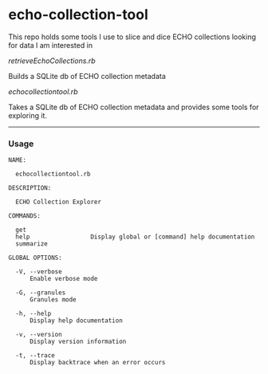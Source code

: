 echo-collection-tool
====================
This repo holds some tools I use to slice and dice ECHO collections looking for data I am interested in


_retrieveEchoCollections.rb_

Builds a SQLite db of ECHO collection metadata

_echocollectiontool.rb_

Takes a SQLite db of ECHO collection metadata and provides some tools for exploring it.

* * *

### Usage ###

    NAME:

      echocollectiontool.rb

    DESCRIPTION:

      ECHO Collection Explorer

    COMMANDS:

      get
      help                 Display global or [command] help documentation
      summarize

    GLOBAL OPTIONS:

      -V, --verbose
          Enable verbose mode

      -G, --granules
          Granules mode

      -h, --help
          Display help documentation

      -v, --version
          Display version information

      -t, --trace
          Display backtrace when an error occurs
